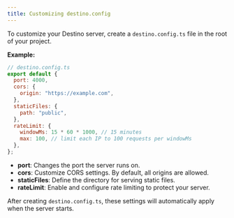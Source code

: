 ```yaml
---
title: Customizing destino.config
---
```


To customize your Destino server, create a `destino.config.ts` file in the root of your project.

**Example:**

```js
// destino.config.ts
export default {
  port: 4000,
  cors: {
    origin: "https://example.com",
  },
  staticFiles: {
    path: "public",
  },
  rateLimit: {
    windowMs: 15 * 60 * 1000, // 15 minutes
    max: 100, // limit each IP to 100 requests per windowMs
  },
};
```

- **port**: Changes the port the server runs on.
- **cors**: Customize CORS settings. By default, all origins are allowed.
- **staticFiles**: Define the directory for serving static files.
- **rateLimit**: Enable and configure rate limiting to protect your server.

After creating `destino.config.ts`, these settings will automatically apply when the server starts.
